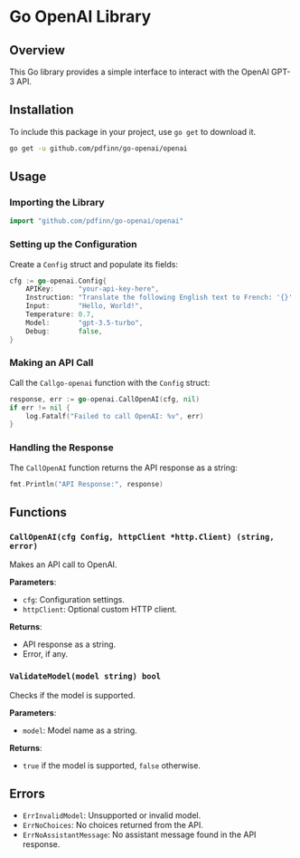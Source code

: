 
# Go OpenAI Library

## Overview
This Go library provides a simple interface to interact with the OpenAI GPT-3 API.

## Installation
To include this package in your project, use `go get` to download it.

```bash
go get -u github.com/pdfinn/go-openai/openai
```

## Usage

### Importing the Library
```go
import "github.com/pdfinn/go-openai/openai"
```

### Setting up the Configuration
Create a `Config` struct and populate its fields:

```go
cfg := go-openai.Config{
	APIKey:      "your-api-key-here",
	Instruction: "Translate the following English text to French: '{}'.",
	Input:       "Hello, World!",
	Temperature: 0.7,
	Model:       "gpt-3.5-turbo",
	Debug:       false,
}
```

### Making an API Call
Call the `Callgo-openai` function with the `Config` struct:

```go
response, err := go-openai.CallOpenAI(cfg, nil)
if err != nil {
	log.Fatalf("Failed to call OpenAI: %v", err)
}
```

### Handling the Response
The `CallOpenAI` function returns the API response as a string:

```go
fmt.Println("API Response:", response)
```

## Functions

### `CallOpenAI(cfg Config, httpClient *http.Client) (string, error)`
Makes an API call to OpenAI.

**Parameters**:
- `cfg`: Configuration settings.
- `httpClient`: Optional custom HTTP client.

**Returns**:
- API response as a string.
- Error, if any.

### `ValidateModel(model string) bool`
Checks if the model is supported.

**Parameters**:
- `model`: Model name as a string.

**Returns**:
- `true` if the model is supported, `false` otherwise.

## Errors
- `ErrInvalidModel`: Unsupported or invalid model.
- `ErrNoChoices`: No choices returned from the API.
- `ErrNoAssistantMessage`: No assistant message found in the API response.
